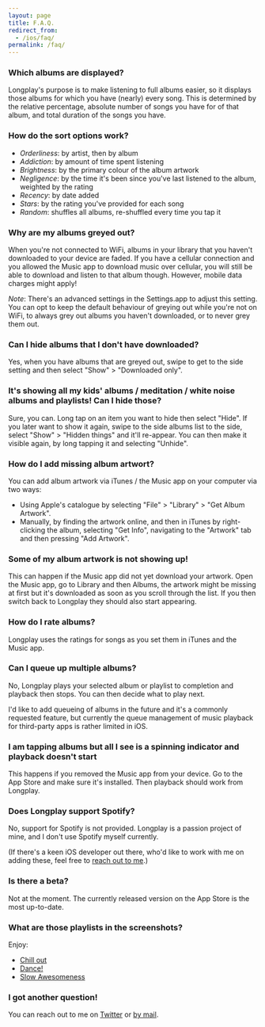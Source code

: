 ```yaml
---
layout: page
title: F.A.Q.
redirect_from:
  - /ios/faq/
permalink: /faq/
---
```


### Which albums are displayed?

Longplay's purpose is to make listening to full albums easier, so it displays those albums for which you have (nearly) every song. This is determined by the relative percentage, absolute number of songs you have for of that album, and total duration of the songs you have.

### How do the sort options work?

- _Orderliness_: by artist, then by album
- _Addiction_: by amount of time spent listening
- _Brightness_: by the primary colour of the album artwork
- _Negligence_: by the time it's been since you've last listened to the album, weighted by the rating
- _Recency_: by date added
- _Stars_: by the rating you've provided for each song
- _Random_: shuffles all albums, re-shuffled every time you tap it

### Why are my albums greyed out?

When you're not connected to WiFi, albums in your library that you haven't downloaded to your device are faded. If you have a cellular connection and you allowed the Music app to download music over cellular, you will still be able to download and listen to that album though. However, mobile data charges might apply!

*Note*: There's an advanced settings in the Settings.app to adjust this setting. You can opt to keep the default behaviour of greying out while you're not on WiFi, to always grey out albums you haven't downloaded, or to never grey them out.

### Can I hide albums that I don't have downloaded?

Yes, when you have albums that are greyed out, swipe to get to the side setting and then select "Show" > "Downloaded only".

### It's showing all my kids' albums / meditation / white noise albums and playlists! Can I hide those?

Sure, you can. Long tap on an item you want to hide then select "Hide". If you later want to show it again, swipe to the side albums list to the side, select "Show" > "Hidden things" and it'll re-appear. You can then make it visible again, by long tapping it and selecting "Unhide".

### How do I add missing album artwort?

You can add album artwork via iTunes / the Music app on your computer via two ways:

- Using Apple's catalogue by selecting "File" > "Library" > "Get Album Artwork".
- Manually, by finding the artwork online, and then in iTunes by right-clicking the album, selecting "Get Info", navigating to the "Artwork" tab and then pressing "Add Artwork".

### Some of my album artwork is not showing up!

This can happen if the Music app did not yet download your artwork. Open the Music app, go to Library and then Albums, the artwork might be missing at first but it's downloaded as soon as you scroll through the list. If you then switch back to Longplay they should also start appearing.

### How do I rate albums?

Longplay uses the ratings for songs as you set them in iTunes and the Music app.

### Can I queue up multiple albums?

No, Longplay plays your selected album or playlist to completion and playback then stops. You can then decide what to play next.

I'd like to add queueing of albums in the future and it's a commonly requested feature, but currently the queue management of music playback for third-party apps is rather limited in iOS.

### I am tapping albums but all I see is a spinning indicator and playback doesn't start

This happens if you removed the Music app from your device. Go to the App Store and make sure it's installed. Then playback should work from Longplay.

### Does Longplay support Spotify?

No, support for Spotify is not provided. Longplay is a passion project of mine, and I don't use Spotify myself currently.

(If there's a keen iOS developer out there, who'd like to work with me on adding these, feel free to [reach out to me](mailto:words@longplay.app).)

### Is there a beta?

Not at the moment. The currently released version on the App Store is the most up-to-date.

### What are those playlists in the screenshots?

Enjoy:

- [Chill out](https://music.apple.com/de/playlist/dance/pl.u-063abuDbvmW?l=en)
- [Dance!](https://music.apple.com/de/playlist/dance/pl.u-063abuDbvmW?l=en)
- [Slow Awesomeness](https://music.apple.com/de/playlist/slow-awesomeness/pl.u-yZL8VFpxMoY?l=en)

### I got another question!

You can reach out to me on [Twitter](https://twitter.com/nhawk) or [by mail](mailto:words@longplay.app).